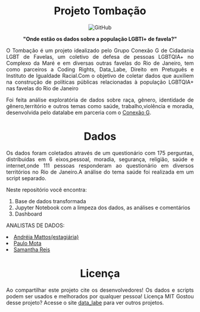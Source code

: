 <h1 align="center"> Projeto Tombação </h1>
<p align="center"><img alt="GitHub" src="https://img.shields.io/github/license/datalabe/analise_tombacao"></img>

<p align="center"><b>"Onde estão os dados sobre a população LGBTI+ de favela?"</b></p>

<p align="justify">O Tombação é um projeto idealizado pelo Grupo Conexão G de Cidadania LGBT de Favelas, um coletivo de defesa de pessoas LGBTQIA+ no Complexo da Maré e em diversas outras favelas do Rio de Janeiro, tem como parceiros a Coding Rights, Data_Labe, Direito
em Pretuguês e Instituto de Igualdade Racial.Com o objetivo de coletar dados que auxiliem na construção de políticas públicas relacionadas à população LGBTQIA+ nas favelas do Rio de Janeiro</p> 

<p align="justify">Foi feita análise exploratória de dados sobre raça, gênero, identidade de gênero,território e outros temas como saúde, trabalho,violência e moradia, desenvolvida pelo datalabe em parceria com o <a href="https://www.instagram.com/grupoconexaog/">Conexão G</a>.</p>

<h1 align="center">Dados</h1>
<p align="justify">Os dados foram coletados através de um questionário com 175 perguntas, distribuidas em 6 eixos,pessoal, moradia, segurança, religião, saúde e internet,onde 111 pessoas responderam ao questionário em diversos territórios no Rio de Janeiro.A análise do tema saúde foi realizada em um script separado.</p>

<p align="justify">Neste repositório você encontra:</p>
<ol>
  <li>Base de dados transformada</li>
  <li>Jupyter Notebook com a limpeza dos dados, as análises e comentários</li>
  <li>Dashboard</li>
</ol>
             
 <p align="justify">ANALISTAS DE DADOS:</p> 
 <li><a href="https://github.com/andreialuizafm">Andréia Mattos(estagiária)</a></li>
 <li><a href="https://github.com/polinhobr">Paulo Mota</a></li>
 <li><a href="https://github.com/SamanthaReiis">Samantha Reis</a></li>

 
 <h1 align="center">Licença</h1>
<p align="justify">Ao compartilhar este projeto cite os desenvolvedores!
Os dados e scripts podem ser usados e melhorados por qualquer pessoa! Licença MIT
Gostou desse projeto? Acesse o site <a href="https://datalabe.org/">data_labe</a> para ver outros projetos.</p>
